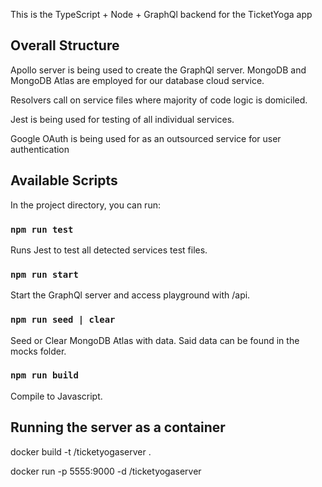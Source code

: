 This is the TypeScript + Node + GraphQl backend for the TicketYoga app

## Overall Structure

Apollo server is being used to create the GraphQl server.
MongoDB and MongoDB Atlas are employed for our database cloud service.

Resolvers call on service files where majority of code logic is domiciled.

Jest is being used for testing of all individual services.

Google OAuth is being used for as an outsourced service for user authentication

## Available Scripts

In the project directory, you can run:

### `npm run test`

Runs Jest to test all detected services test files.

### `npm run start`

Start the GraphQl server and access playground with /api.

### `npm run seed | clear`

Seed or Clear MongoDB Atlas with data. Said data can be found in the mocks folder.

### `npm run build`

Compile to Javascript.

## Running the server as a container

docker build -t <your username>/ticketyogaserver .

docker run -p 5555:9000 -d <your username>/ticketyogaserver
